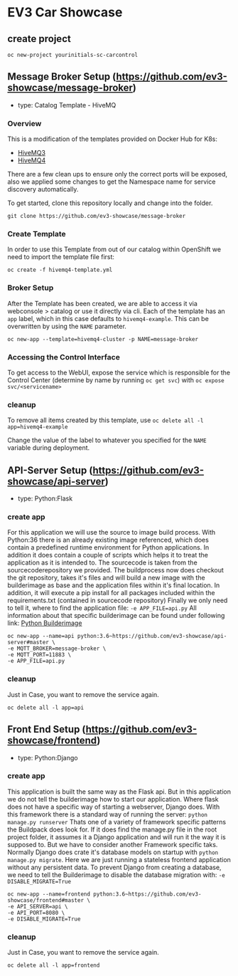 # EV3 Car Showcase

## create project 
```
oc new-project yourinitials-sc-carcontrol
```

## Message Broker Setup (https://github.com/ev3-showcase/message-broker)
- type: Catalog Template - HiveMQ

### Overview

This is a modification of the templates provided on Docker Hub for K8s:

* [HiveMQ3](https://hub.docker.com/r/hivemq/hivemq3/)
* [HiveMQ4](https://hub.docker.com/r/hivemq/hivemq4/)

There are a few clean ups to ensure only the correct ports will be exposed, also we
applied some changes to get the Namespace name for service discovery automatically.

To get started, clone this repository locally and change into the folder.
```
git clone https://github.com/ev3-showcase/message-broker
```

### Create Template

In order to use this Template from out of our catalog within OpenShift we need to import the template file first:
```
oc create -f hivemq4-template.yml
```

### Broker Setup

After the Template has been created, we are able to access it via webconsole > catalog or use it directly via cli.
Each of the template has an `app` label, which in this case defaults to `hivemq4-example`. This can be overwritten by using the `NAME` parameter.
```
oc new-app --template=hivemq4-cluster -p NAME=message-broker
```

### Accessing the Control Interface
To get access to the WebUI, expose the service which is responsible for the Control Center (determine by name by running `oc get svc`) with `oc expose svc/<servicename>`

### cleanup
To remove all items created by this template, use
`oc delete all -l app=hivemq4-example`

Change the value of the label to whatever you specified for the `NAME` variable during deployment.


## API-Server Setup (https://github.com/ev3-showcase/api-server)
- type: Python:Flask

### create app
For this application we will use the source to image build process. With Python:36 there is an already existing image referenced, which does contain a predefined runtime environment for Python applications.
In addition it does contain a couple of scripts which helps it to treat the application as it is intended to. The sourcecode is taken from the sourcecoderepository we provided.
The buildprocess now does checkout the git repository, takes it's files and will build a new image with the builderimage as base and the application files within it's final location. In addition, it will execute a pip install for all packages included within the requirements.txt (contained in sourcecode repository)
Finally we only need to tell it, where to find the application file: `-e APP_FILE=api.py`
All information about that specific builderimage can be found under following link: [Python Builderimage](https://github.com/sclorg/s2i-python-container/blob/master/3.6/README.md)
```
oc new-app --name=api python:3.6~https://github.com/ev3-showcase/api-server#master \
-e MQTT_BROKER=message-broker \
-e MQTT_PORT=11883 \
-e APP_FILE=api.py
```

### cleanup
Just in Case, you want to remove the service again.
```
oc delete all -l app=api
```

## Front End Setup (https://github.com/ev3-showcase/frontend)
- type: Python:Django

### create app
This application is built the same way as the Flask api. But in this application we do not tell the builderimage how to start our application. 
Where flask does not have a specific way of starting a webserver, Django does. With this framework there is a standard way of running the server: `python manage.py runserver`
Thats one of a variety of framework specific patterns the Buildpack does look for. If it does find the manage.py file in the root project folder, it assumes it a Django application and will run it the way it is supposed to.
But we have to consider another Framework specific taks. Normally Django does crate it's database models on startup with `python manage.py migrate`. Here we are just running a stateless frontend application without any persistent data.
To prevent Django from creating a database, we need to tell the Builderimage to disable the database migration with: `-e DISABLE_MIGRATE=True`

```
oc new-app --name=frontend python:3.6~https://github.com/ev3-showcase/frontend#master \
-e API_SERVER=api \
-e API_PORT=8080 \
-e DISABLE_MIGRATE=True
```

### cleanup
Just in Case, you want to remove the service again.
```
oc delete all -l app=frontend
```

